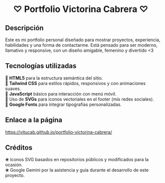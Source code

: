 # ㅤ♡ Portfolio Victorina Cabrera ♡

## Descripción

Este es mi portfolio personal diseñado para mostrar proyectos, experiencia, habilidades y una forma de contactarme. Está pensado para ser moderno, llamativo y responsive, con un diseño amigable, femenino y divertido <3

## Tecnologías utilizadas

🎀 **HTML5** para la estructura semántica del sitio.  
🎀 **Tailwind CSS** para estilos rápidos, responsivos y con animaciones suaves.  
🎀 **JavaScript** básico para interacción con menú móvil.  
🎀 Uso de **SVGs** para iconos vectoriales en el footer (mis redes sociales).  
🎀 **Google Fonts** para integrar tipografías personalizadas.

## Enlace a la página

https://vitucab.github.io/portfolio-victorina-cabrera/

## Créditos
 
❀ Iconos SVG basados en repositorios públicos y modificados para la ocasión.  
❀ Google Gemini por la asistencia y guía durante el desarrollo de este proyecto.

